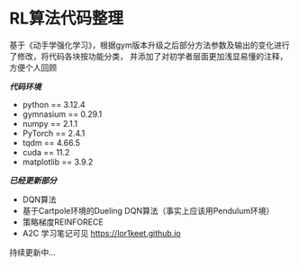 # RL算法代码整理
基于《动手学强化学习》，根据gym版本升级之后部分方法参数及输出的变化进行了修改，将代码各块按功能分类，
并添加了对初学者层面更加浅显易懂的注释，方便个人回顾

***代码环境***
- python == 3.12.4
- gymnasium == 0.29.1
- numpy == 2.1.1
- PyTorch == 2.4.1
- tqdm == 4.66.5
- cuda == 11.2
- matplotlib == 3.9.2

***已经更新部分***
- DQN算法
- 基于Cartpole环境的Dueling DQN算法（事实上应该用Pendulum环境）
- 策略梯度REINFORECE
- A2C
学习笔记可见 https://lor1keet.github.io

持续更新中...
